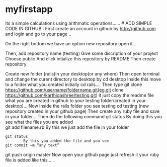 # myfirstapp
Its a simple calculations using arithmatic operations......
                     # ADD SIMPLE CODE IN GITHUB :
First create an account in github by http://github.com  and login and go to your page ..

 
On the right bottom we have an option new repository open it…

Then, add repository name (testing)
  Give some  discription of your project 
  Choose public
  And click intialize this repository by README
  Then create repository

Create new folder (rails)in  your desktop(or any where)
     Then open terminal and change the curent directory to desktop by cd desktop
     Inside this move to a folder what you created initially cd rails….
     Then type git clone https://github.com/username/foldername.git(eg.git clone https://github.com/karthigashree/testing.git)   it  just copy the readme file what you are created in github to your  testing folder(created in your desktop)…
    Now inside the rails folder you see testing
    cd testing (new repository created in your github page)
   Then create any ruby file and save in your folder…
Then do the following command
    git status
           By doing this you see what the files you are added  
    git add filename.rb
            By this we just add the file in your folder
            
    git status
            By this you added the file and you see
    git commit –m “any text”
   git push origin master
            Now open your github page just refresh it  your ruby file is added like this….. 
